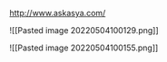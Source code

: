 http://www.askasya.com/

![[Pasted image 20220504100129.png]]


![[Pasted image 20220504100155.png]]